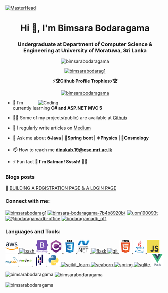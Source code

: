 
[![MasterHead](https://jusmarktech.com/public/a/images/pages/web_development.gif)](https://github.com/BimsaraBodaragama)

<h1 align="center">Hi 👋, I'm Bimsara Bodaragama</h1>
<h3 align="center">Undergraduate at Department of Computer Science & Engineering at University of Moratuwa, Sri Lanka</h3>

<p align="center"> <img src="https://komarev.com/ghpvc/?username=bimsarabodaragama&label=Profile%20views&color=0e75b6&style=flat" alt="bimsarabodaragama" /> </p>

<p align="center"> <a href="https://twitter.com/bimsarabodarag1" target="blank"><img src="https://img.shields.io/twitter/follow/bimsarabodarag1?logo=twitter&style=for-the-badge" alt="bimsarabodarag1" /></a> </p>

**<p align="center">⚡🏆Github Profile Trophies⚡🏆</p>**
<p align="center"> <a href="https://github.com/ryo-ma/github-profile-trophy"><img src="https://github-profile-trophy.vercel.app/?username=bimsarabodaragama" alt="bimsarabodaragama" /></a> </p>

<img align="right" alt="Coding" width="400" src="https://cdn.dribbble.com/users/1162077/screenshots/3848914/programmer.gif">




- 🌱 I’m currently learning **C# and ASP.NET MVC 5**

- 👨‍💻 Some of my projects(public) are available at [Github](https://github.com/BimsaraBodaragama)

- 📝 I regularly write articles on [Medium](https://medium.com/@bodaragamadb-office)

- 💬 Ask me about **☕Java | 🍃Spring boot | ⚛️Physics | 🌌Cosmology**

- 📫 How to reach me **dinukab.19@cse.mrt.ac.lk**

- ⚡ Fun fact **🦇 I'm Batman! Ssssh! 🤫😉**

### Blogs posts
📝 [BUILDING A REGISTRATION PAGE & A LOGIN PAGE](https://bodaragamadb-office.medium.com/building-a-registration-page-a-login-page-using-spring-boot-spring-data-jpa-spring-security-9d2349cb853a)

<h3 align="left">Connect with me:</h3>
<p align="left">
<a href="https://twitter.com/bimsarabodarag1" target="blank"><img align="center" src="https://raw.githubusercontent.com/rahuldkjain/github-profile-readme-generator/master/src/images/icons/Social/twitter.svg" alt="bimsarabodarag1" height="30" width="40" /></a>
<a href="https://linkedin.com/in/bimsara-bodaragama-7b4b8920b/" target="blank"><img align="center" src="https://raw.githubusercontent.com/rahuldkjain/github-profile-readme-generator/master/src/images/icons/Social/linked-in-alt.svg" alt="bimsara-bodaragama-7b4b8920b/" height="30" width="40" /></a>
<a href="https://kaggle.com/uom190093t" target="blank"><img align="center" src="https://raw.githubusercontent.com/rahuldkjain/github-profile-readme-generator/master/src/images/icons/Social/kaggle.svg" alt="uom190093t" height="30" width="40" /></a>
<a href="https://medium.com/@bodaragamadb-office" target="blank"><img align="center" src="https://raw.githubusercontent.com/rahuldkjain/github-profile-readme-generator/master/src/images/icons/Social/medium.svg" alt="@bodaragamadb-office" height="30" width="40" /></a>
<a href="https://www.hackerrank.com/bodaragamadb_of1" target="blank"><img align="center" src="https://raw.githubusercontent.com/rahuldkjain/github-profile-readme-generator/master/src/images/icons/Social/hackerrank.svg" alt="bodaragamadb_of1" height="30" width="40" /></a>
</p>

<h3 align="left">Languages and Tools:</h3>
<p align="left"> <a href="https://aws.amazon.com" target="_blank" rel="noreferrer"> <img src="https://raw.githubusercontent.com/devicons/devicon/master/icons/amazonwebservices/amazonwebservices-original-wordmark.svg" alt="aws" width="40" height="40"/> </a> <a href="https://www.gnu.org/software/bash/" target="_blank" rel="noreferrer"> <img src="https://www.vectorlogo.zone/logos/gnu_bash/gnu_bash-icon.svg" alt="bash" width="40" height="40"/> </a> <a href="https://getbootstrap.com" target="_blank" rel="noreferrer"> <img src="https://raw.githubusercontent.com/devicons/devicon/master/icons/bootstrap/bootstrap-plain-wordmark.svg" alt="bootstrap" width="40" height="40"/> </a> <a href="https://www.w3schools.com/cs/" target="_blank" rel="noreferrer"> <img src="https://raw.githubusercontent.com/devicons/devicon/master/icons/csharp/csharp-original.svg" alt="csharp" width="40" height="40"/> </a> <a href="https://www.w3schools.com/css/" target="_blank" rel="noreferrer"> <img src="https://raw.githubusercontent.com/devicons/devicon/master/icons/css3/css3-original-wordmark.svg" alt="css3" width="40" height="40"/> </a> <a href="https://dotnet.microsoft.com/" target="_blank" rel="noreferrer"> <img src="https://raw.githubusercontent.com/devicons/devicon/master/icons/dot-net/dot-net-original-wordmark.svg" alt="dotnet" width="40" height="40"/> </a> <a href="https://flask.palletsprojects.com/" target="_blank" rel="noreferrer"> <img src="https://www.vectorlogo.zone/logos/pocoo_flask/pocoo_flask-icon.svg" alt="flask" width="40" height="40"/> </a> <a href="https://git-scm.com/" target="_blank" rel="noreferrer"> <img src="https://www.vectorlogo.zone/logos/git-scm/git-scm-icon.svg" alt="git" width="40" height="40"/> </a> <a href="https://www.w3.org/html/" target="_blank" rel="noreferrer"> <img src="https://raw.githubusercontent.com/devicons/devicon/master/icons/html5/html5-original-wordmark.svg" alt="html5" width="40" height="40"/> </a> <a href="https://www.java.com" target="_blank" rel="noreferrer"> <img src="https://raw.githubusercontent.com/devicons/devicon/master/icons/java/java-original.svg" alt="java" width="40" height="40"/> </a> <a href="https://developer.mozilla.org/en-US/docs/Web/JavaScript" target="_blank" rel="noreferrer"> <img src="https://raw.githubusercontent.com/devicons/devicon/master/icons/javascript/javascript-original.svg" alt="javascript" width="40" height="40"/> </a> <a href="https://www.mysql.com/" target="_blank" rel="noreferrer"> <img src="https://raw.githubusercontent.com/devicons/devicon/master/icons/mysql/mysql-original-wordmark.svg" alt="mysql" width="40" height="40"/> </a> <a href="https://nodejs.org" target="_blank" rel="noreferrer"> <img src="https://raw.githubusercontent.com/devicons/devicon/master/icons/nodejs/nodejs-original-wordmark.svg" alt="nodejs" width="40" height="40"/> </a> <a href="https://pandas.pydata.org/" target="_blank" rel="noreferrer"> <img src="https://raw.githubusercontent.com/devicons/devicon/2ae2a900d2f041da66e950e4d48052658d850630/icons/pandas/pandas-original.svg" alt="pandas" width="40" height="40"/> </a> <a href="https://www.python.org" target="_blank" rel="noreferrer"> <img src="https://raw.githubusercontent.com/devicons/devicon/master/icons/python/python-original.svg" alt="python" width="40" height="40"/> </a> <a href="https://scikit-learn.org/" target="_blank" rel="noreferrer"> <img src="https://upload.wikimedia.org/wikipedia/commons/0/05/Scikit_learn_logo_small.svg" alt="scikit_learn" width="40" height="40"/> </a> <a href="https://seaborn.pydata.org/" target="_blank" rel="noreferrer"> <img src="https://seaborn.pydata.org/_images/logo-mark-lightbg.svg" alt="seaborn" width="40" height="40"/> </a> <a href="https://spring.io/" target="_blank" rel="noreferrer"> <img src="https://www.vectorlogo.zone/logos/springio/springio-icon.svg" alt="spring" width="40" height="40"/> </a> <a href="https://www.sqlite.org/" target="_blank" rel="noreferrer"> <img src="https://www.vectorlogo.zone/logos/sqlite/sqlite-icon.svg" alt="sqlite" width="40" height="40"/> </a> <a href="https://vuejs.org/" target="_blank" rel="noreferrer"> <img src="https://raw.githubusercontent.com/devicons/devicon/master/icons/vuejs/vuejs-original-wordmark.svg" alt="vuejs" width="40" height="40"/> </a> </p>

<p><img align="left" src="https://github-readme-stats.vercel.app/api/top-langs?username=bimsarabodaragama&show_icons=true&locale=en&layout=compact" alt="bimsarabodaragama" /></p>

<p>&nbsp;<img align="center" src="https://github-readme-stats.vercel.app/api?username=bimsarabodaragama&show_icons=true&locale=en" alt="bimsarabodaragama" /></p>

<p><img align="center" src="https://github-readme-streak-stats.herokuapp.com/?user=bimsarabodaragama&" alt="bimsarabodaragama" /></p>
